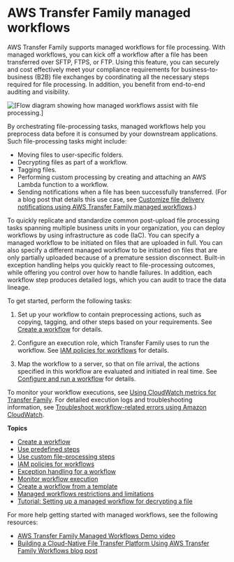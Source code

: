 # AWS Transfer Family managed workflows<a name="transfer-workflows"></a>

 AWS Transfer Family supports managed workflows for file processing\. With managed workflows, you can kick off a workflow after a file has been transferred over SFTP, FTPS, or FTP\. Using this feature, you can securely and cost effectively meet your compliance requirements for business\-to\-business \(B2B\) file exchanges by coordinating all the necessary steps required for file processing\. In addition, you benefit from end\-to\-end auditing and visibility\. 

![\[Flow diagram showing how managed workflows assist with file processing.\]](http://docs.aws.amazon.com/transfer/latest/userguide/images/workflows-diagram.png)

 

By orchestrating file\-processing tasks, managed workflows help you preprocess data before it is consumed by your downstream applications\. Such file\-processing tasks might include:
+ Moving files to user\-specific folders\.
+ Decrypting files as part of a workflow\.
+ Tagging files\.
+ Performing custom processing by creating and attaching an AWS Lambda function to a workflow\.
+ Sending notifications when a file has been successfully transferred\. \(For a blog post that details this use case, see [ Customize file delivery notifications using AWS Transfer Family managed workflows](http://aws.amazon.com/blogs/storage/customize-file-delivery-notifications-using-aws-transfer-family-managed-workflows/)\.\)

To quickly replicate and standardize common post\-upload file processing tasks spanning multiple business units in your organization, you can deploy workflows by using infrastructure as code \(IaC\)\. You can specify a managed workflow to be initiated on files that are uploaded in full\. You can also specify a different managed workflow to be initiated on files that are only partially uploaded because of a premature session disconnect\. Built\-in exception handling helps you quickly react to file\-processing outcomes, while offering you control over how to handle failures\. In addition, each workflow step produces detailed logs, which you can audit to trace the data lineage\.

To get started, perform the following tasks:

1. Set up your workflow to contain preprocessing actions, such as copying, tagging, and other steps based on your requirements\. See [Create a workflow](create-workflow.md) for details\.

1. Configure an execution role, which Transfer Family uses to run the workflow\. See [IAM policies for workflows](workflow-execution-role.md) for details\.

1. Map the workflow to a server, so that on file arrival, the actions specified in this workflow are evaluated and initiated in real time\. See [ Configure and run a workflow](create-workflow.md#configure-workflow) for details\.

To monitor your workflow executions, see [Using CloudWatch metrics for Transfer Family](monitoring.md#metrics)\. For detailed execution logs and troubleshooting information, see [Troubleshoot workflow\-related errors using Amazon CloudWatch](troubleshooting.md#workflows-cloudwatch-errors)\.

**Topics**
+ [Create a workflow](create-workflow.md)
+ [Use predefined steps](nominal-steps-workflow.md)
+ [Use custom file\-processing steps](custom-step-details.md)
+ [IAM policies for workflows](workflow-execution-role.md)
+ [Exception handling for a workflow](exception-workflow.md)
+ [Monitor workflow execution](cloudwatch-workflow.md)
+ [Create a workflow from a template](workflow-template.md)
+ [Managed workflows restrictions and limitations](limitations-workflow.md)
+ [Tutorial: Setting up a managed workflow for decrypting a file](workflow-decrypt-tutorial.md)

For more help getting started with managed workflows, see the following resources: 
+ [AWS Transfer Family Managed Workflows Demo video](https://www.youtube.com/watch?v=t-iNqCRospw)
+ [Building a Cloud\-Native File Transfer Platform Using AWS Transfer Family Workflows blog post](http://aws.amazon.com/blogs/architecture/building-a-cloud-native-file-transfer-platform-using-aws-transfer-family-workflows/)